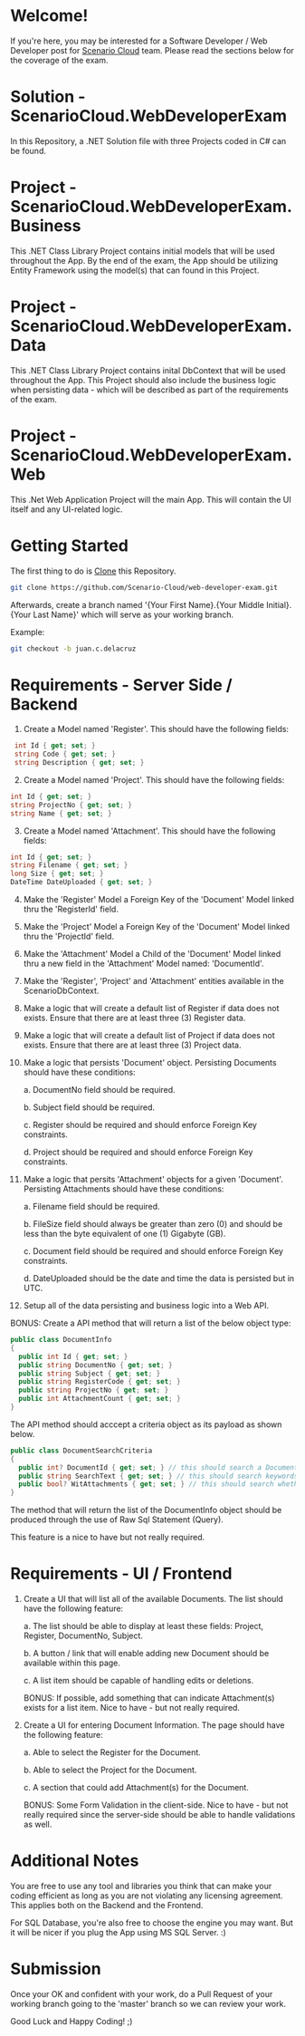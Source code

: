 # Welcome!
If you're here, you may be interested for a Software Developer / Web Developer post for [Scenario Cloud](https://www.scenariocloud.com) team. Please read the sections below for the coverage of the exam.

# Solution - ScenarioCloud.WebDeveloperExam
In this Repository, a .NET Solution file with three Projects coded in C# can be found.

# Project - ScenarioCloud.WebDeveloperExam.Business
This .NET Class Library Project contains initial models that will be used throughout the App. By the end of the exam, the App should be utilizing Entity Framework using the model(s) that can found in this Project.

# Project - ScenarioCloud.WebDeveloperExam.Data
This .NET Class Library Project contains inital DbContext that will be used throughout the App. This Project should also include the business logic when persisting data - which will be described as part of the requirements of the exam.

# Project - ScenarioCloud.WebDeveloperExam.Web
This .Net Web Application Project will the main App. This will contain the UI itself and any UI-related logic.

# Getting Started
The first thing to do is [Clone](https://github.com/Scenario-Cloud/web-developer-exam.git) this Repository.

```bash
git clone https://github.com/Scenario-Cloud/web-developer-exam.git
```

Afterwards, create a branch named '{Your First Name}.{Your Middle Initial}.{Your Last Name}' which will serve as your working branch. 

Example:

```bash
git checkout -b juan.c.delacruz 
```

# Requirements - Server Side / Backend
1. Create a Model named 'Register'. This should have the following fields:

```c#
 int Id { get; set; }
 string Code { get; set; }
 string Description { get; set; }
```

2. Create a Model named 'Project'. This should have the following fields:

```c#
int Id { get; set; }
string ProjectNo { get; set; }
string Name { get; set; }
```

3. Create a Model named 'Attachment'. This should have the following fields:

```c#
int Id { get; set; }
string Filename { get; set; }
long Size { get; set; }
DateTime DateUploaded { get; set; }
```

4. Make the 'Register' Model a Foreign Key of the 'Document' Model linked thru the 'RegisterId' field.

5. Make the 'Project' Model a Foreign Key of the 'Document' Model linked thru the 'ProjectId' field.

6. Make the 'Attachment' Model a Child of the 'Document' Model linked thru a new field in the 'Attachment' Model named: 'DocumentId'.

7. Make the 'Register', 'Project' and 'Attachment' entities available in the ScenarioDbContext.

8. Make a logic that will create a default list of Register if data does not exists. Ensure that there are at least three (3) Register data.

9. Make a logic that will create a default list of Project if data does not exists. Ensure that there are at least three (3) Project data.

10. Make a logic that persists 'Document' object. Persisting Documents should have these conditions:

    a. DocumentNo field should be required.
	
	b. Subject field should be required.
	
	c. Register should be required and should enforce Foreign Key constraints.
	
	d. Project should be required and should enforce Foreign Key constraints.

11. Make a logic that persits 'Attachment' objects for a given 'Document'. Persisting Attachments should have these conditions:

    a. Filename field should be required.
	
	b. FileSize field should always be greater than zero (0) and should be less than the byte equivalent of one (1) Gigabyte (GB).
	
	c. Document field should be required and should enforce Foreign Key constraints.
	
	d. DateUploaded should be the date and time the data is persisted but in UTC.
	
12. Setup all of the data persisting and business logic into a Web API.

BONUS: Create a API method that will return a list of the below object type:

```c#
public class DocumentInfo
{
  public int Id { get; set; }
  public string DocumentNo { get; set; }
  public string Subject { get; set; }
  public string RegisterCode { get; set; }
  public string ProjectNo { get; set; }
  public int AttachmentCount { get; set; }  
}
```

The API method should acccept a criteria object as its payload as shown below.

```c#
public class DocumentSearchCriteria
{
  public int? DocumentId { get; set; } // this should search a Document with particular Id if value is supplied.
  public string SearchText { get; set; } // this should search keywords in the Document's Subject and DocumentNo fields if value is supplied.
  public bool? WitAttachments { get; set; } // this should search whether a Document has Attachments or not if value is supplied.
}
```
 
The method that will return the list of the DocumentInfo object should be produced through the use of Raw Sql Statement (Query). 

This feature is a nice to have but not really required.

# Requirements - UI / Frontend

1. Create a UI that will list all of the available Documents. The list should have the following feature:

   a. The list should be able to display at least these fields: Project, Register, DocumentNo, Subject.
   
   b. A button / link that will enable adding new Document should be available within this page.
   
   c. A list item should be capable of handling edits or deletions.
   
   BONUS: If possible, add something that can indicate Attachment(s) exists for a list item. Nice to have - but not really required.
 
2. Create a UI for entering Document Information. The page should have the following feature:

   a. Able to select the Register for the Document.
   
   b. Able to select the Project for the Document.
   
   c. A section that could add Attachment(s) for the Document.
   
   BONUS: Some Form Validation in the client-side. Nice to have - but not really required since the server-side should be able to handle validations as well.
  
# Additional Notes
You are free to use any tool and libraries you think that can make your coding efficient as long as you are not violating any licensing agreement. This applies both on the Backend and the Frontend.

For SQL Database, you're also free to choose the engine you may want. But it will be nicer if you plug the App using MS SQL Server. :)
  
# Submission
Once your OK and confident with your work, do a Pull Request of your working branch going to the 'master' branch so we can review your work.

Good Luck and Happy Coding! ;)